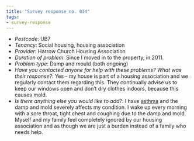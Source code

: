 ```yaml
---
title: "Survey response no. 034"
tags: 
- survey-response
---
```


- *Postcode*: UB7  
- *Tenancy*: Social housing, housing association  
- *Provider*: Harrow Church Housing Association 
- *Duration of problem*: Since I moved in to the property, in 2011.  
- *Problem type*: Damp and mould (both ongoing)  
- *Have you contacted anyone for help with these problems? What was their response?*: Yes - my house is part of a housing association and we regularly contact them regarding this. They continually advise us to keep our windows open and don’t dry clothes indoors, because this causes mold.
- *Is there anything else you would like to add?*: I have [asthma](cause-effect-affect/Asthma) and the damp and mold severely affects my condition. I wake up every morning with a sore throat, tight chest and coughing due to the damp and mold. Myself and my family feel completely ignored by our housing association and as though we are just a burden instead of a family who needs help.